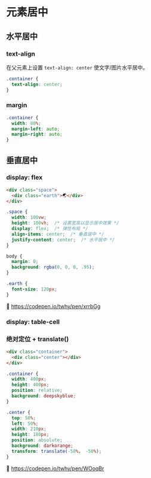 # 元素居中

## 水平居中
### text-align
在父元素上设置 `text-align: center` 使文字/图片水平居中。
```css
.container {
  text-align: center;
}
```

### margin
```css
.container {
  width: 80%;
  margin-left: auto;
  margin-right: auto;
}
```

## 垂直居中
### display: flex
```html
<div class="space">
  <div class="earth">🌏</div>
</div>
```
```css
.space {
  width: 100vw;
  height: 100vh;  /* 设置宽高以显示居中效果 */
  display: flex;  /* 弹性布局 */
  align-items: center;  /* 垂直居中 */
  justify-content: center;  /* 水平居中 */
}

body {
  margin: 0;
  background: rgba(0, 0, 0, .95);
}

.earth {
  font-size: 120px;
}
```
🚀 https://codepen.io/twhy/pen/xrrbGg

### display: table-cell

### 绝对定位 + translate()
```html
<div class="container">
  <div class="center"></div>
</div>
```
```css
.container {
  width: 400px;
  height: 400px;
  position: relative;
  background: deepskyblue;
}

.center {
  top: 50%;
  left: 50%;
  width: 210px;
  height: 180px;
  position: absolute;
  background: darkorange;
  transform: translate(-50%， -50%);
}
```
🚀 https://codepen.io/twhy/pen/WOoqBr

